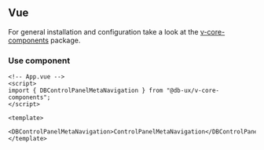 ## Vue

For general installation and configuration take a look at the [v-core-components](https://www.npmjs.com/package/@db-ux/v-core-components) package.

### Use component

```vue App.vue
<!-- App.vue -->
<script>
import { DBControlPanelMetaNavigation } from "@db-ux/v-core-components";
</script>

<template>
	<DBControlPanelMetaNavigation>ControlPanelMetaNavigation</DBControlPanelMetaNavigation>
</template>
```


